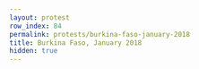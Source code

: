 ```yaml
---
layout: protest
row_index: 84
permalink: protests/burkina-faso-january-2018
title: Burkina Faso, January 2018
hidden: true
---
```

